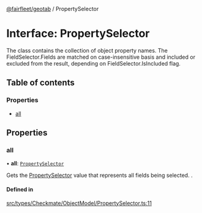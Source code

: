 [@fairfleet/geotab](../README.md) / PropertySelector

# Interface: PropertySelector

The class contains the collection of object property names.
 The FieldSelector.Fields are matched on case-insensitive basis and included or excluded from the result, depending on FieldSelector.IsIncluded flag.

## Table of contents

### Properties

- [all](PropertySelector.md#all)

## Properties

### all

• **all**: [`PropertySelector`](PropertySelector.md)

Gets the [PropertySelector](PropertySelector.md) value that represents all fields being selected. .

#### Defined in

[src/types/Checkmate/ObjectModel/PropertySelector.ts:11](https://github.com/fairfleet/geotab/blob/d57d931/src/types/Checkmate/ObjectModel/PropertySelector.ts#L11)
